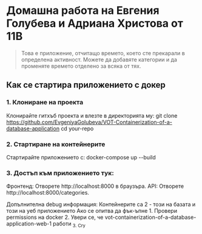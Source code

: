 # Домашна работа на Евгения Голубева и Адриана Христова от 11В
> Това е приложение, отчитащо времето, което сте прекарали в определена активност. Можете да добавяте категории и да променяте времето отделено за всяка от тях.

## Как се стартира приложението с докер
### 1. Клониране на проекта
Клонирайте гитхъб проекта и влезте в директорията му:
   git clone https://github.com/EvgeniyaGolubeva/VOT-Containerization-of-a-database-application
   cd your-repo

### 2. Стартиране на контейнерите
Стартирайте приложението с:
   docker-compose up --build

### 3. Достъп към приложението тук:
   Фронтенд: Отворете http://localhost:8000 в браузъра.
   API: Отворете http://localhost:8000/categories.


Допълнителна debug информация:
Контейнерите са 2 - този на базата и този на уеб приложението
  Ако се опитва да фък-ъпне 
    1. Провери permissions на docker
    2. Увери се, че vot-containerization-of-a-database-application-web-1 работи
    <sub>3. Cry<sub>
